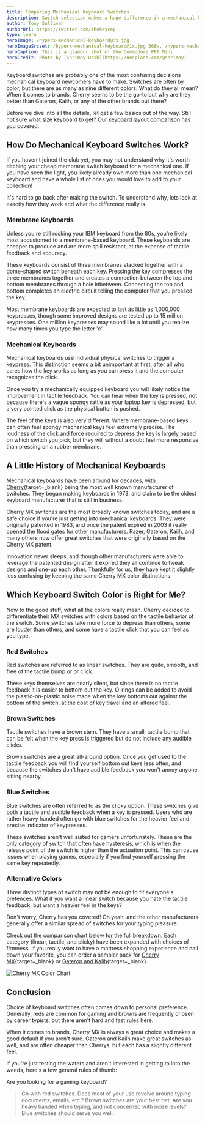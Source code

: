 ```yaml
---
title: Comparing Mechanical Keyboard Switches
description: Switch selection makes a huge difference in a mechanical keyboard. Start with our complete guide to mechanical keyboard switches to learn what's best for you.
author: Tony Sullivan
authorUrl: https://twitter.com/thekeycap
type: learn
heroImage: /hyperx-mechanical-keyboard@3x.jpg
heroImageSrcset: /hyperx-mechanical-keyboard@1x.jpg 368w, /hyperx-mechanical-keyboard@2x.jpg 736w, /hyperx-mechanical-keyboard@3x.jpg 1104w
heroCaption: This is a glamour shot of the Commodore PET Mini
heroCredit: Photo by [Shrimay Dash](https://unsplash.com/@shrimay)
---
```


Keyboard switches are probably one of the most confusing decisions mechanical keyboard newcomers have to make. Switches are often by color, but there are as many as nine different colors. What do they all mean? When it comes to brands, Cherry seems to be the go-to but why are they better than Gateron, Kailh, or any of the other brands out there?

Before we dive into all the details, let get a few basics out of the way. Still not sure what size keyboard to get? [Our keyboard layout comparison](/learn/comparing-keyboard-layout-sizes) has you covered.

## How Do Mechanical Keyboard Switches Work?

If you haven't joined the club yet, you may not understand why it's worth ditching your cheap membrane switch keyboard for a mechanical one. If you have seen the light, you likely already own more than one mechanical keyboard and have a whole list of ones you would love to add to your collection!

It's hard to go back after making the switch. To understand why, lets look at exactly how they work and what the difference really is.

### Membrane Keyboards

Unless you're still rocking your IBM keyboard from the 80s, you're likely most accustomed to a membrane-based keyboard. These keyboards are cheaper to produce and are more spill resistant, at the expense of tactile feedback and accuracy.

These keyboards consist of three membranes stacked together with a dome-shaped switch beneath each key. Pressing the key compresses the three membranes together and creates a connection between the top and bottom membranes through a hole inbetween. Connecting the top and bottom completes an electric circuit telling the computer that you pressed the key.

Most membrane keyboards are expected to last as little as 1,000,000 keypresses, though some improved designs are tested up to 15 million keypresses. One million keypresses may sound like a lot until you realize how many times you type the letter 'e'.

### Mechanical Keyboards

Mechanical keyboards use individual physical switches to trigger a keypress. This distinction seems a bit unimportant at first, after all who cares how the key works as long as you can press it and the computer recognizes the click.

Once you try a mechanically equipped keyboard you will likely notice the improvement in tactile feedback. You can hear when the key is pressed, not because there's a vague spongy rattle as your laptop key is depressed, but a very pointed click as the physical button is pushed.

The feel of the keys is also very different. Where membrane-based keys can often feel spongy mechanical keys feel extremely precise. The loudness of the click and force required to depress the key is largely based on which switch you pick, but they will without a doubt feel more responsive than pressing on a rubber membrane.

## A Little History of Mechanical Keyboards

Mechanical keyboards have been around for decades, with [Cherry](/out/cherryamerica){target=_blank} being the most well known manufacturer of switches. They began making keyboards in 1973, and claim to be the oldest keyboard manufacturer that is still in business.

Cherry MX switches are the most broadly known switches today, and are a safe choice if you're just getting into mechanical keyboards. They were originally patented in 1983, and once the patent expired in 2003 it really opened the flood gates for other manufacturers. Razer, Gateron, Kailh, and many others now offer great switches that were originally based on the Cherry MX patent.

Innovation never sleeps, and though other manufacturers were able to leverage the patented design after it expired they all continue to tweak designs and one-up each other. Thankfully for us, they have kept it slightly less confusing by keeping the same Cherry MX color distinctions.

## Which Keyboard Switch Color is Right for Me?

Now to the good stuff, what all the colors really mean. Cherry decided to differentiate their MX switches with colors based on the tactile behavior of the switch. Some switches take more force to depress than others, some are louder than others, and some have a tactile click that you can feel as you type.

### Red Switches

Red switches are referred to as linear switches. They are quite, smooth, and free of the tactile bump or or click.

These keys themselves are nearly silent, but since there is no tactile feedback it is easier to bottom out the key. O-rings can be added to avoid the plastic-on-plastic noise made when the key bottoms out against the bottom of the switch, at the cost of key travel and an altered feel.

### Brown Switches

Tactile switches have a brown stem. They have a small, tactile bump that can be felt when the key press is triggered but do not include any audible clicks.

Brown switches are a great all-around option. Once you get used to the tactile feedback you will find yourself bottom out keys less often, and because the switches don't have audible feedback you won't annoy anyone sitting nearby.

### Blue Switches

Blue switches are often referred to as the clicky option. These switches give both a tactile and audible feedback when a key is pressed. Users who are rather heavy handed often go with blue switches for the heavier feel and precise indicator of keypresses.

These switches aren't well suited for gamers unfortunately. These are the only category of switch that often have hysteresis, which is when the release point of the switch is higher than the actuation point. This can cause issues when playing games, especially if you find yourself pressing the same key repeatedly.

### Alternative Colors

Three distinct types of switch may not be enough to fit everyone's prefences. What if you want a linear switch because you hate the tactile feedback, but want a heavier feel in the keys?

Don't worry, Cherry has you covered! Oh yeah, and the other manufacturers generally offer a similar spread of switches for your typing pleasure.

Check out the comparison chart below for the full breakdown. Each category (linear, tactile, and clicky) have been expanded with choices of firmness. If you really want to have a mattress shopping experience and nail down your favorite, you can order a sampler pack for [Cherry MX](/out/cherry-mx-tester){target=_blank} or [Gateron and Kailh](/out/gateron-kaihl-tester){target=_blank}.

![Cherry MX Color Chart](https://i.imgur.com/H7bLPaf.png 'Cherry MX Color Chart')

## Conclusion

Choice of keyboard switches often comes down to personal preference. Generally, reds are common for gaming and browns are frequently chosen by career typists, but there aren't hard and fast rules here.

When it comes to brands, Cherry MX is always a great choice and makes a good default if you aren't sure. Gateron and Kailh make great switches as well, and are often cheaper than Cherrys, but each has a slightly different feel.

If you're just testing the waters and aren't interested in getting to into the weeds, here's a few general rules of thumb:

Are you looking for a gaming keyboard?

> Go with red switches. Does most of your use revolve around typing documents, emails, etc.? Brown switches are your best bet. Are you heavy handed when typing, and not concerned with noise levels? Blue switches should serve you well.
